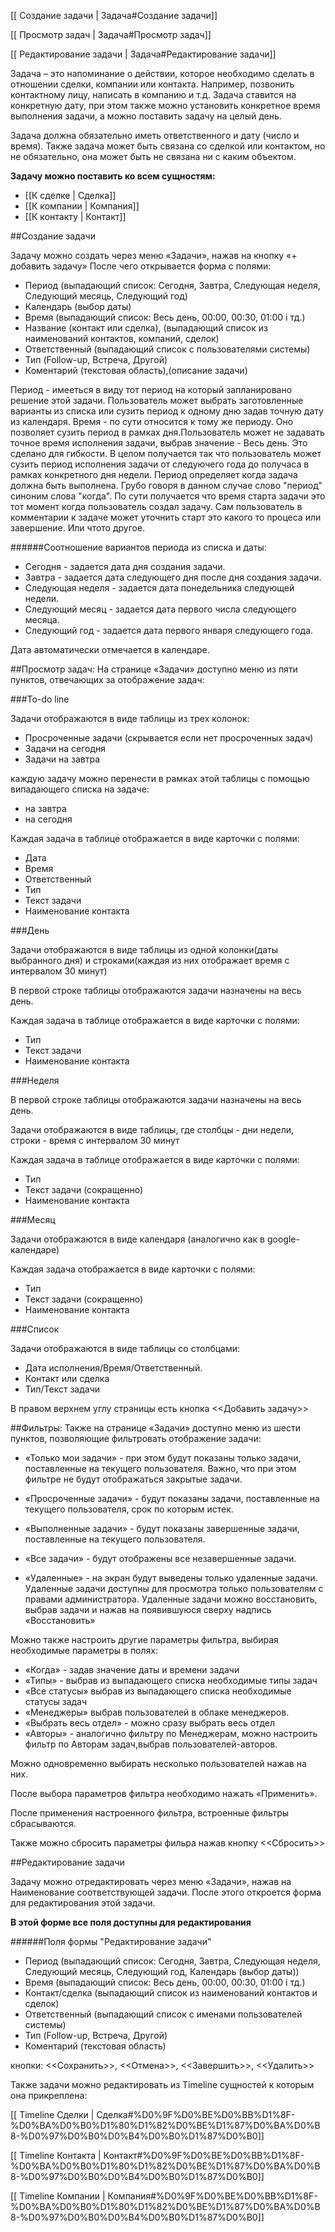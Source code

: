 [[ Создание задачи | Задача#Создание задачи]]

[[ Просмотр задач | Задача#Просмотр задач]]

[[ Редактирование задачи | Задача#Редактирование задачи]]

Задача – это напоминание о действии, которое необходимо сделать в отношении сделки, компании или контакта. Например, позвонить контактному лицу, написать в компанию и т.д. Задача ставится на конкретную дату, при этом также можно установить конкретное время выполнения задачи, а можно поставить задачу на целый день.

Задача должна обязательно иметь ответственного и дату (число и время). Также задача может быть связана со сделкой или контактом, но не обязательно, она может быть не связана ни с каким объектом.

**Задачу можно поставить ко всем сущностям:**
* [[К сделке | Сделка]]
* [[К компании | Компания]]
* [[К контакту | Контакт]]


##Создание задачи

Задачу можно создать через меню «Задачи», нажав на кнопку «+ добавить задачу»
После чего открывается форма с полями:

* Период (выпадающий список: Сегодня, Завтра, Следующая неделя, Следующий месяць, Следующий год)
* Календарь (выбор даты)
* Время (выпадающий список:  Весь день, 00:00, 00:30, 01:00 і тд.)
* Название (контакт или сделка), (выпадающий список из наименований контактов, компаний, сделок)
* Ответственный (выпадающий список с пользователями системы)
* Тип (Follow-up, Встреча, Другой)
* Коментарий (текстовая область),(описание задачи)

Период - имееться в виду тот период на который запланировано решение этой задачи. Пользователь может выбрать заготовленные варианты из списка или сузить период к одному дню задав точную дату из календаря. Время - по сути относится к тому же периоду. Оно позволяет сузить период в рамках дня.Пользователь может не задавать точное время исполнения задачи, выбрав значение - Весь день. Это сделано для гибкости. В целом получается так что пользователь может сузить период исполнения задачи от следуючего года до получаса в рамках конкретного дня недели.
Период определяет когда задача должна быть выполнена. Грубо говоря в данном случае слово "период" синоним слова "когда". По сути получается что время старта задачи это тот момент когда пользователь создал задачу. Сам пользователь в комментарии к задаче может уточнить старт это какого то процеса или завершение. Или чтото другое.

######Соотношение вариантов периода из списка и даты:
* Сегодня - задается дата дня создания задачи.
* Завтра - задается дата следующего дня после дня создания задачи.
* Следующая неделя - задается дата понедельника следующей недели.
* Следующий месяц - задается дата первого числа следующего месяца.
* Следующий год - задается дата первого января следующего года.

Дата автоматически отмечается в календаре.

##Просмотр задач:
На странице «Задачи» доступно меню из пяти пунктов, отвечающих за отображение задач:

###To-do line 

Задачи отображаются в виде таблицы из трех колонок: 

* Просроченные задачи (скрывается если нет просроченных задач)
* Задачи на сегодня
* Задачи на завтра

каждую задачу можно перенести в рамках этой таблицы с помощью випадающего списка на задаче:
* на завтра
* на сегодня

Каждая задача в таблице отображается в виде карточки с полями:
* Дата
* Время
* Ответственный
* Тип
* Текст задачи
* Наименование контакта


###День

Задачи отображаются в виде таблицы из одной колонки(даты выбранного дня) и строками(каждая из них отображает время с интервалом 30 минут)

В первой строке таблицы отображаются задачи назначены на весь день.

Каждая задача в таблице отображается в виде карточки с полями:
* Тип
* Текст задачи
* Наименование контакта

###Неделя

В первой строке таблицы отображаются задачи назначены на весь день.

Задачи отображаются в виде таблицы, где столбцы - дни недели, строки - время с интервалом 30 минут

Каждая задача в таблице отображается в виде карточки с полями:
* Тип
* Текст задачи (сокращенно)
* Наименование контакта

###Месяц 

Задачи отображаются в виде календаря (аналогично как в google-календаре)

Каждая задача отображается в виде карточки с полями:
* Тип
* Текст задачи (сокращенно)
* Наименование контакта

###Список      

Задачи отображаются в виде таблицы со столбцами:
* Дата исполнения/Время/Ответственный.
* Контакт или сделка
* Тип/Текст задачи

В правом верхнем углу страницы есть кнопка <<Добавить задачу>>

##Фильтры:
Также на странице «Задачи» доступно меню из шести пунктов, позволяющие фильтровать отображение задачи:

* «Только мои задачи» - при этом будут показаны только задачи, поставленные на текущего пользователя. Важно, что при этом фильтре не будут отображаться закрытые задачи.

* «Просроченные задачи» - будут показаны задачи, поставленные на текущего пользователя, срок по которым истек.

* «Выполненные задачи» - будут показаны завершенные задачи, поставленные на текущего пользователя.

* «Все задачи» - будут отображены все незавершенные задачи.

* «Удаленные» - на экран будут выведены только удаленные задачи. Удаленные задачи доступны для просмотра только пользователям с правами администратора. Удаленные задачи можно восстановить, выбрав задачи и нажав на появившуюся сверху надпись «Восстановить»

Можно также настроить другие параметры фильтра, выбирая необходимые параметры в полях: 

* «Когда» - задав значение даты и времени задачи 
* «Типы» - выбрав из выпадающего списка необходимые типы задач 
* «Все статусы» выбрав из выпадающего списка необходимые статусы задач 
* «Менеджеры» выбрав пользователей в облаке менеджеров.
* «Выбрать весь отдел» - можно сразу выбрать весь отдел
* «Авторы» - аналогично фильтру по Менеджерам, можно настроить фильтр по Авторам задач,выбрав пользователей-авторов.

Можно одновременно выбирать несколько пользователей нажав на них.

После выбора параметров фильтра необходимо нажать «Применить».

После применения настроенного фильтра, встроенные фильтры сбрасываются.

Также можно сбросить параметры фильра нажав кнопку <<Сбросить>>

##Редактирование задачи

Задачу можно отредактировать через меню «Задачи», нажав на Наименование соответствующей задачи.
После этого откроется форма для редактирования этой задачи.

**В этой форме все поля доступны для редактирования**

######Поля формы "Редактирование задачи"

* Период (выпадающий список: Сегодня, Завтра, Следующая неделя, Следующий месяць, Следующий год, Календарь (выбор даты))
* Время (выпадающий список: Весь день, 00:00, 00:30, 01:00 і тд.)
* Контакт/сделка (выпадающий список из наименований контактов и сделок)
* Ответственный (выпадающий список с именами пользователей системы)
* Тип (Follow-up, Встреча, Другой)
* Коментарий (текстовая область)

кнопки: <<Сохранить>>, <<Отмена>>, <<Завершить>>, <<Удалить>>

Также задачи можно редактировать из Timeline сущностей к которым она прикреплена:

[[ Timeline Сделки | Сделка#%D0%9F%D0%BE%D0%BB%D1%8F-%D0%BA%D0%B0%D1%80%D1%82%D0%BE%D1%87%D0%BA%D0%B8-%D0%97%D0%B0%D0%B4%D0%B0%D1%87%D0%B0]]

[[ Timeline Контакта | Контакт#%D0%9F%D0%BE%D0%BB%D1%8F-%D0%BA%D0%B0%D1%80%D1%82%D0%BE%D1%87%D0%BA%D0%B8-%D0%97%D0%B0%D0%B4%D0%B0%D1%87%D0%B0]]

[[ Timeline Компании | Компания#%D0%9F%D0%BE%D0%BB%D1%8F-%D0%BA%D0%B0%D1%80%D1%82%D0%BE%D1%87%D0%BA%D0%B8-%D0%97%D0%B0%D0%B4%D0%B0%D1%87%D0%B0]]

